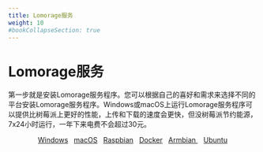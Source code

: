 ```yaml
---
title: Lomorage服务
weight: 10
#bookCollapseSection: true
---
```


# Lomorage服务

第一步就是安装Lomorage服务程序。您可以根据自己的喜好和需求来选择不同的平台安装Lomorage服务程序。Windows或macOS上运行Lomorage服务程序可以提供比树莓派上更好的性能，上传和下载的速度会更快，但没树莓派节约能源，7x24小时运行，一年下来电费不会超过30元。

<p align="center">
<a href="/zh/docs/Installation/lomorage-service/installation-win/" title="Windows上安装Lomorage服务" class="badge windows">Windows</a>
&nbsp;
<a href="/zh/docs/Installation/lomorage-service/installation-osx/" title="macOS上安装Lomorage服务" class="badge osx">macOS</a>
&nbsp;
<a href="/zh/docs/Installation/lomorage-service/installation-pi/" title="树莓派上安装Lomorage服务" class="badge raspberrypi">Raspbian</a>
&nbsp;
<a href="/zh/docs/Installation/lomorage-service/installation-docker/" title="Docker上安装Lomorage服务" class="badge docker">Docker</a>
&nbsp;
<a href="/zh/docs/Installation/lomorage-service/installation-armbian/" title="Armbian上安装Lomorage服务" class="badge armbian">Armbian&nbsp;</a>
&nbsp;
<a href="/zh/docs/Installation/lomorage-service/installation-ubuntu/" title="Ubuntu上安装Lomorage服务" class="badge ubuntu">Ubuntu</a>
</p>
